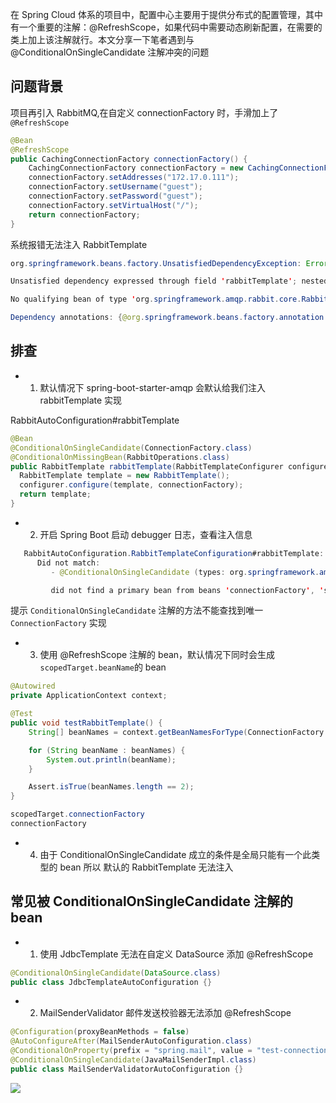 在 Spring Cloud 体系的项目中，配置中心主要用于提供分布式的配置管理，其中有一个重要的注解：@RefreshScope，如果代码中需要动态刷新配置，在需要的类上加上该注解就行。本文分享一下笔者遇到与 @ConditionalOnSingleCandidate 注解冲突的问题

## 问题背景

项目再引入 RabbitMQ,在自定义 connectionFactory 时，手滑加上了 `@RefreshScope`

```java
@Bean
@RefreshScope
public CachingConnectionFactory connectionFactory() {
    CachingConnectionFactory connectionFactory = new CachingConnectionFactory();
    connectionFactory.setAddresses("172.17.0.111");
    connectionFactory.setUsername("guest");
    connectionFactory.setPassword("guest");
    connectionFactory.setVirtualHost("/");
    return connectionFactory;
}
```

系统报错无法注入 RabbitTemplate

```java
org.springframework.beans.factory.UnsatisfiedDependencyException: Error creating bean with name 'com.pig4cloud.course.refresh.bug.RefreshBugApplicationTest':

Unsatisfied dependency expressed through field 'rabbitTemplate'; nested exception is org.springframework.beans.factory.NoSuchBeanDefinitionException:

No qualifying bean of type 'org.springframework.amqp.rabbit.core.RabbitTemplate' available: expected at least 1 bean which qualifies as autowire candidate.

Dependency annotations: {@org.springframework.beans.factory.annotation.Autowired(required=true)}

```

## 排查

- 1. 默认情况下 spring-boot-starter-amqp 会默认给我们注入 rabbitTemplate 实现

RabbitAutoConfiguration#rabbitTemplate

```java
@Bean
@ConditionalOnSingleCandidate(ConnectionFactory.class)
@ConditionalOnMissingBean(RabbitOperations.class)
public RabbitTemplate rabbitTemplate(RabbitTemplateConfigurer configurer, ConnectionFactory connectionFactory) {
  RabbitTemplate template = new RabbitTemplate();
  configurer.configure(template, connectionFactory);
  return template;
}
```

- 2. 开启 Spring Boot 启动 debugger 日志，查看注入信息

```java
   RabbitAutoConfiguration.RabbitTemplateConfiguration#rabbitTemplate:
      Did not match:
         - @ConditionalOnSingleCandidate (types: org.springframework.amqp.rabbit.connection.ConnectionFactory; SearchStrategy: all)

         did not find a primary bean from beans 'connectionFactory', 'scopedTarget.connectionFactory' (OnBeanCondition)
```

提示 `ConditionalOnSingleCandidate` 注解的方法不能查找到唯一 `ConnectionFactory` 实现

- 3. 使用 @RefreshScope 注解的 bean，默认情况下同时会生成 `scopedTarget.beanName`的 bean

```java
@Autowired
private ApplicationContext context;

@Test
public void testRabbitTemplate() {
    String[] beanNames = context.getBeanNamesForType(ConnectionFactory.class);

    for (String beanName : beanNames) {
        System.out.println(beanName);
    }

    Assert.isTrue(beanNames.length == 2);
}

scopedTarget.connectionFactory
connectionFactory
```

- 4. 由于 ConditionalOnSingleCandidate 成立的条件是全局只能有一个此类型的 bean 所以 默认的 RabbitTemplate 无法注入

## 常见被 ConditionalOnSingleCandidate 注解的 bean

- 1. 使用 JdbcTemplate 无法在自定义 DataSource 添加 @RefreshScope

```java
@ConditionalOnSingleCandidate(DataSource.class)
public class JdbcTemplateAutoConfiguration {}
```

- 2.  MailSenderValidator 邮件发送校验器无法添加 @RefreshScope

```java
@Configuration(proxyBeanMethods = false)
@AutoConfigureAfter(MailSenderAutoConfiguration.class)
@ConditionalOnProperty(prefix = "spring.mail", value = "test-connection")
@ConditionalOnSingleCandidate(JavaMailSenderImpl.class)
public class MailSenderValidatorAutoConfiguration {}
```

![](http://pigx.vip/20200622203347_4Mr1kM_Screenshot.jpeg)
